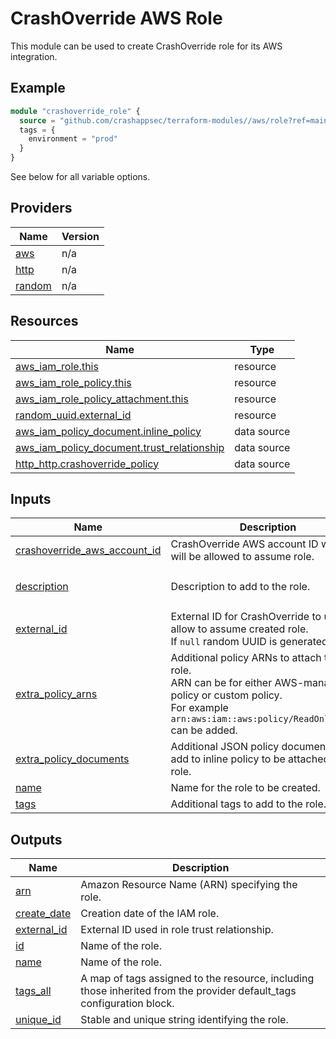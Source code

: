 # CrashOverride AWS Role

This module can be used to create CrashOverride role
for its AWS integration.

## Example

```terraform
module "crashoverride_role" {
  source = "github.com/crashappsec/terraform-modules//aws/role?ref=main"
  tags = {
    environment = "prod"
  }
}
```

See below for all variable options.

## Providers

| Name                                                      | Version |
| --------------------------------------------------------- | ------- |
| <a name="provider_aws"></a> [aws](#provider_aws)          | n/a     |
| <a name="provider_http"></a> [http](#provider_http)       | n/a     |
| <a name="provider_random"></a> [random](#provider_random) | n/a     |

## Resources

| Name                                                                                                                                             | Type        |
| ------------------------------------------------------------------------------------------------------------------------------------------------ | ----------- |
| [aws_iam_role.this](https://registry.terraform.io/providers/hashicorp/aws/latest/docs/resources/iam_role)                                        | resource    |
| [aws_iam_role_policy.this](https://registry.terraform.io/providers/hashicorp/aws/latest/docs/resources/iam_role_policy)                          | resource    |
| [aws_iam_role_policy_attachment.this](https://registry.terraform.io/providers/hashicorp/aws/latest/docs/resources/iam_role_policy_attachment)    | resource    |
| [random_uuid.external_id](https://registry.terraform.io/providers/hashicorp/random/latest/docs/resources/uuid)                                   | resource    |
| [aws_iam_policy_document.inline_policy](https://registry.terraform.io/providers/hashicorp/aws/latest/docs/data-sources/iam_policy_document)      | data source |
| [aws_iam_policy_document.trust_relationship](https://registry.terraform.io/providers/hashicorp/aws/latest/docs/data-sources/iam_policy_document) | data source |
| [http_http.crashoverride_policy](https://registry.terraform.io/providers/hashicorp/http/latest/docs/data-sources/http)                           | data source |

## Inputs

| Name                                                                                                                  | Description                                                                                                                                                                         | Type           | Default                                                                                                   | Required |
| --------------------------------------------------------------------------------------------------------------------- | ----------------------------------------------------------------------------------------------------------------------------------------------------------------------------------- | -------------- | --------------------------------------------------------------------------------------------------------- | :------: |
| <a name="input_crashoverride_aws_account_id"></a> [crashoverride_aws_account_id](#input_crashoverride_aws_account_id) | CrashOverride AWS account ID which will be allowed to assume role.                                                                                                                  | `string`       | `"224111541501"`                                                                                          |    no    |
| <a name="input_description"></a> [description](#input_description)                                                    | Description to add to the role.                                                                                                                                                     | `string`       | `"Role which can be assumed by CrashOverride AWS account for its AWS integration. See crashoverride.com"` |    no    |
| <a name="input_external_id"></a> [external_id](#input_external_id)                                                    | External ID for CrashOverride to use to allow to assume created role.<br/>If `null` random UUID is generated.                                                                       | `string`       | `null`                                                                                                    |    no    |
| <a name="input_extra_policy_arns"></a> [extra_policy_arns](#input_extra_policy_arns)                                  | Additional policy ARNs to attach to the role.<br/>ARN can be for either AWS-managed policy or custom policy.<br/>For example `arn:aws:iam::aws:policy/ReadOnlyAccess` can be added. | `list(string)` | `[]`                                                                                                      |    no    |
| <a name="input_extra_policy_documents"></a> [extra_policy_documents](#input_extra_policy_documents)                   | Additional JSON policy documents to add to inline policy to be attached to the role.                                                                                                | `list(string)` | `[]`                                                                                                      |    no    |
| <a name="input_name"></a> [name](#input_name)                                                                         | Name for the role to be created.                                                                                                                                                    | `string`       | `"CrashOverrideIntegrationRole"`                                                                          |    no    |
| <a name="input_tags"></a> [tags](#input_tags)                                                                         | Additional tags to add to the role.                                                                                                                                                 | `map(string)`  | `{}`                                                                                                      |    no    |

## Outputs

| Name                                                                 | Description                                                                                                           |
| -------------------------------------------------------------------- | --------------------------------------------------------------------------------------------------------------------- |
| <a name="output_arn"></a> [arn](#output_arn)                         | Amazon Resource Name (ARN) specifying the role.                                                                       |
| <a name="output_create_date"></a> [create_date](#output_create_date) | Creation date of the IAM role.                                                                                        |
| <a name="output_external_id"></a> [external_id](#output_external_id) | External ID used in role trust relationship.                                                                          |
| <a name="output_id"></a> [id](#output_id)                            | Name of the role.                                                                                                     |
| <a name="output_name"></a> [name](#output_name)                      | Name of the role.                                                                                                     |
| <a name="output_tags_all"></a> [tags_all](#output_tags_all)          | A map of tags assigned to the resource, including those inherited from the provider default_tags configuration block. |
| <a name="output_unique_id"></a> [unique_id](#output_unique_id)       | Stable and unique string identifying the role.                                                                        |
